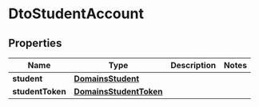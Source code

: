 
# DtoStudentAccount

## Properties
| Name | Type | Description | Notes |
| ------------ | ------------- | ------------- | ------------- |
| **student** | [**DomainsStudent**](DomainsStudent.md) |  |  |
| **studentToken** | [**DomainsStudentToken**](DomainsStudentToken.md) |  |  |



